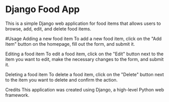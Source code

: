 # Django Food App
This is a simple Django web application for food items that allows users to browse, add, edit, and delete food items.

#Usage
Adding a new food item
To add a new food item, click on the "Add Item" button on the homepage, fill out the form, and submit it.

Editing a food item
To edit a food item, click on the "Edit" button next to the item you want to edit, make the necessary changes to the form, and submit it.

Deleting a food item
To delete a food item, click on the "Delete" button next to the item you want to delete and confirm the action.

Credits
This application was created using Django, a high-level Python web framework.
